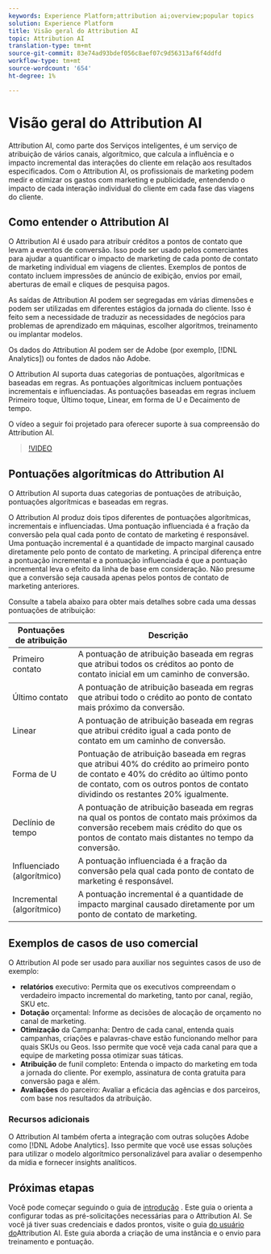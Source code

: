 ```yaml
---
keywords: Experience Platform;attribution ai;overview;popular topics
solution: Experience Platform
title: Visão geral do Attribution AI
topic: Attribution AI
translation-type: tm+mt
source-git-commit: 83e74ad93bdef056c8aef07c9d56313af6f4ddfd
workflow-type: tm+mt
source-wordcount: '654'
ht-degree: 1%

---
```



# Visão geral do Attribution AI

Attribution AI, como parte dos Serviços inteligentes, é um serviço de atribuição de vários canais, algorítmico, que calcula a influência e o impacto incremental das interações do cliente em relação aos resultados especificados. Com o Attribution AI, os profissionais de marketing podem medir e otimizar os gastos com marketing e publicidade, entendendo o impacto de cada interação individual do cliente em cada fase das viagens do cliente.

## Como entender o Attribution AI

O Attribution AI é usado para atribuir créditos a pontos de contato que levam a eventos de conversão. Isso pode ser usado pelos comerciantes para ajudar a quantificar o impacto de marketing de cada ponto de contato de marketing individual em viagens de clientes. Exemplos de pontos de contato incluem impressões de anúncio de exibição, envios por email, aberturas de email e cliques de pesquisa pagos.

As saídas de Attribution AI podem ser segregadas em várias dimensões e podem ser utilizadas em diferentes estágios da jornada do cliente. Isso é feito sem a necessidade de traduzir as necessidades de negócios para problemas de aprendizado em máquinas, escolher algoritmos, treinamento ou implantar modelos.

Os dados do Attribution AI podem ser de Adobe (por exemplo, [!DNL Analytics]) ou fontes de dados não Adobe.

O Attribution AI suporta duas categorias de pontuações, algorítmicas e baseadas em regras. As pontuações algorítmicas incluem pontuações incrementais e influenciadas. As pontuações baseadas em regras incluem Primeiro toque, Último toque, Linear, em forma de U e Decaimento de tempo.

O vídeo a seguir foi projetado para oferecer suporte à sua compreensão do Attribution AI.

>[!VIDEO](https://video.tv.adobe.com/v/32667?learn=on&quality=12)

## Pontuações algorítmicas do Attribution AI

O Attribution AI suporta duas categorias de pontuações de atribuição, pontuações algorítmicas e baseadas em regras.

O Attribution AI produz dois tipos diferentes de pontuações algorítmicas, incrementais e influenciadas. Uma pontuação influenciada é a fração da conversão pela qual cada ponto de contato de marketing é responsável. Uma pontuação incremental é a quantidade de impacto marginal causado diretamente pelo ponto de contato de marketing. A principal diferença entre a pontuação incremental e a pontuação influenciada é que a pontuação incremental leva o efeito da linha de base em consideração. Não presume que a conversão seja causada apenas pelos pontos de contato de marketing anteriores.

Consulte a tabela abaixo para obter mais detalhes sobre cada uma dessas pontuações de atribuição:

| Pontuações de atribuição | Descrição |
| ----- | ----------- |
| Primeiro contato | A pontuação de atribuição baseada em regras que atribui todos os créditos ao ponto de contato inicial em um caminho de conversão. |
| Último contato | A pontuação de atribuição baseada em regras que atribui todo o crédito ao ponto de contato mais próximo da conversão. |
| Linear | A pontuação de atribuição baseada em regras que atribui crédito igual a cada ponto de contato em um caminho de conversão. |
| Forma de U | Pontuação de atribuição baseada em regras que atribui 40% do crédito ao primeiro ponto de contato e 40% do crédito ao último ponto de contato, com os outros pontos de contato dividindo os restantes 20% igualmente. |
| Declínio de tempo | A pontuação de atribuição baseada em regras na qual os pontos de contato mais próximos da conversão recebem mais crédito do que os pontos de contato mais distantes no tempo da conversão. |
| Influenciado (algorítmico) | A pontuação influenciada é a fração da conversão pela qual cada ponto de contato de marketing é responsável. |
| Incremental (algorítmico) | A pontuação incremental é a quantidade de impacto marginal causado diretamente por um ponto de contato de marketing. |

## Exemplos de casos de uso comercial

O Attribution AI pode ser usado para auxiliar nos seguintes casos de uso de exemplo:

- **relatórios** executivo: Permita que os executivos compreendam o verdadeiro impacto incremental do marketing, tanto por canal, região, SKU etc.
- **Dotação** orçamental: Informe as decisões de alocação de orçamento no canal de marketing.
- **Otimização** da Campanha: Dentro de cada canal, entenda quais campanhas, criações e palavras-chave estão funcionando melhor para quais SKUs ou Geos. Isso permite que você veja cada canal para que a equipe de marketing possa otimizar suas táticas.
- **Atribuição** de funil completo: Entenda o impacto do marketing em toda a jornada do cliente. Por exemplo, assinatura de conta gratuita para conversão paga e além.
- **Avaliações** do parceiro: Avaliar a eficácia das agências e dos parceiros, com base nos resultados da atribuição.

### Recursos adicionais

O Attribution AI também oferta a integração com outras soluções Adobe como [!DNL Adobe Analytics]. Isso permite que você use essas soluções para utilizar o modelo algorítmico personalizável para avaliar o desempenho da mídia e fornecer insights analíticos.

## Próximas etapas

Você pode começar seguindo o guia de [introdução](./getting-started.md) . Este guia o orienta a configurar todas as pré-solicitações necessárias para o Attribution AI. Se você já tiver suas credenciais e dados prontos, visite o guia [do usuário do](./user-guide.md)Attribution AI. Este guia aborda a criação de uma instância e o envio para treinamento e pontuação.